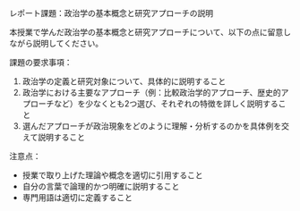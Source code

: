 レポート課題：政治学の基本概念と研究アプローチの説明

本授業で学んだ政治学の基本概念と研究アプローチについて、以下の点に留意しながら説明してください。

課題の要求事項：
1. 政治学の定義と研究対象について、具体的に説明すること
2. 政治学における主要なアプローチ（例：比較政治学的アプローチ、歴史的アプローチなど）を少なくとも2つ選び、それぞれの特徴を詳しく説明すること
3. 選んだアプローチが政治現象をどのように理解・分析するのかを具体例を交えて説明すること

注意点：
- 授業で取り上げた理論や概念を適切に引用すること
- 自分の言葉で論理的かつ明確に説明すること
- 専門用語は適切に定義すること